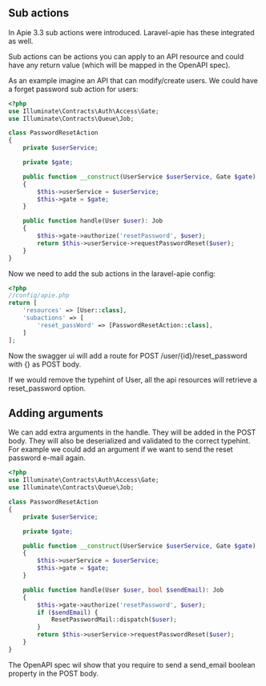 ## Sub actions
In Apie 3.3 sub actions were introduced. Laravel-apie has these
integrated as well.

Sub actions can be actions you can apply to an API resource and
could have any return value (which will be mapped in the OpenAPI spec).

As an example imagine an API that can modify/create users. We could have
a forget password sub action for users:

```php
<?php
use Illuminate\Contracts\Auth\Access\Gate;
use Illuminate\Contracts\Queue\Job;

class PasswordResetAction
{
    private $userService;

    private $gate;

    public function __construct(UserService $userService, Gate $gate)
    {
        $this->userService = $userService;
        $this->gate = $gate;
    }

    public function handle(User $user): Job
    {
        $this->gate->authorize('resetPassword', $user);
        return $this->userService->requestPasswordReset($user);
    }
}
```

Now we need to add the sub actions in the laravel-apie config:
```php
<?php
//config/apie.php
return [
    'resources' => [User::class],
    'subactions' => [
        'reset_passWord' => [PasswordResetAction::class],
    ]
];
```
Now the swagger ui will add a route for POST /user/{id}/reset_password with {} as POST body.

If we would remove the typehint of User, all the api resources will retrieve a reset_password option.

## Adding arguments
We can add extra arguments in the handle. They will be added in the POST body. They will also be deserialized
and validated to the correct typehint. For example we could add an argument if we want to send the reset
password e-mail again.

```php
<?php
use Illuminate\Contracts\Auth\Access\Gate;
use Illuminate\Contracts\Queue\Job;

class PasswordResetAction
{
    private $userService;

    private $gate;

    public function __construct(UserService $userService, Gate $gate)
    {
        $this->userService = $userService;
        $this->gate = $gate;
    }

    public function handle(User $user, bool $sendEmail): Job
    {
        $this->gate->authorize('resetPassword', $user);
        if ($sendEmail) {
            ResetPasswordMail::dispatch($user);
        }
        return $this->userService->requestPasswordReset($user);
    }
}
```

The OpenAPI spec wil show that you require to send a send_email boolean property in the POST body.
